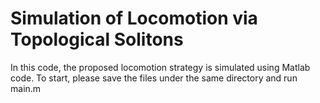 # Simulation of Locomotion via Topological Solitons

In this code, the proposed locomotion strategy is simulated using Matlab code. To start, please save the files under the same directory and run main.m
